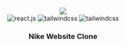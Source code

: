 <div align="center">
  <br />
    <a href="https://dalle-clone-ai-photo.vercel.app/" target="_blank">
      <img src="https://github.com/pandawaa/dalle-clone/blob/main/client/public/home-page-dalle-ai.png">
    </a>
  <br />

  <div>
    <img src="https://img.shields.io/badge/-React_JS-black?style=for-the-badge&logoColor=white&logo=react&color=61DAFB" alt="react.js" />
    <img src="https://img.shields.io/badge/-Tailwind_CSS-black?style=for-the-badge&logoColor=white&logo=tailwindcss&color=06B6D4" alt="tailwindcss" />
    <img src="https://img.shields.io/badge/-Express-black?style=for-the-badge&logoColor=white&logo=express&color=06B6D4" alt="tailwindcss" />
  </div>

  <h3 align="center">Nike Website Clone</h3>

</div>
